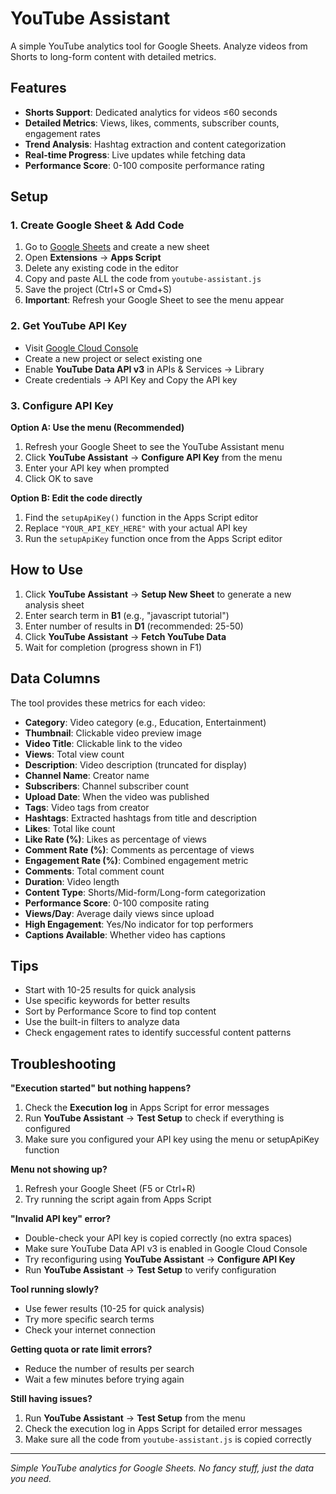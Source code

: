 # YouTube Assistant

A simple YouTube analytics tool for Google Sheets. Analyze videos from Shorts to long-form content with detailed metrics.

## Features

- **Shorts Support**: Dedicated analytics for videos ≤60 seconds
- **Detailed Metrics**: Views, likes, comments, subscriber counts, engagement rates
- **Trend Analysis**: Hashtag extraction and content categorization
- **Real-time Progress**: Live updates while fetching data
- **Performance Score**: 0-100 composite performance rating


## Setup

### 1. Create Google Sheet & Add Code
1. Go to [Google Sheets](https://sheets.google.com) and create a new sheet
2. Open **Extensions** → **Apps Script**
3. Delete any existing code in the editor
4. Copy and paste ALL the code from `youtube-assistant.js`
5. Save the project (Ctrl+S or Cmd+S)
6. **Important**: Refresh your Google Sheet to see the menu appear

### 2. Get YouTube API Key
- Visit [Google Cloud Console](https://console.cloud.google.com/)
- Create a new project or select existing one
- Enable **YouTube Data API v3** in APIs & Services → Library
- Create credentials → API Key and Copy the API key

### 3. Configure API Key
**Option A: Use the menu (Recommended)**
1. Refresh your Google Sheet to see the YouTube Assistant menu
2. Click **YouTube Assistant** → **Configure API Key** from the menu
3. Enter your API key when prompted
4. Click OK to save

**Option B: Edit the code directly**
1. Find the `setupApiKey()` function in the Apps Script editor
2. Replace `"YOUR_API_KEY_HERE"` with your actual API key
3. Run the `setupApiKey` function once from the Apps Script editor

## How to Use

1. Click **YouTube Assistant** → **Setup New Sheet** to generate a new analysis sheet
2. Enter search term in **B1** (e.g., "javascript tutorial")
3. Enter number of results in **D1** (recommended: 25-50)
4. Click **YouTube Assistant** → **Fetch YouTube Data**
5. Wait for completion (progress shown in F1)

## Data Columns

The tool provides these metrics for each video:

- **Category**: Video category (e.g., Education, Entertainment)
- **Thumbnail**: Clickable video preview image
- **Video Title**: Clickable link to the video
- **Views**: Total view count
- **Description**: Video description (truncated for display)
- **Channel Name**: Creator name
- **Subscribers**: Channel subscriber count
- **Upload Date**: When the video was published
- **Tags**: Video tags from creator
- **Hashtags**: Extracted hashtags from title and description
- **Likes**: Total like count
- **Like Rate (%)**: Likes as percentage of views
- **Comment Rate (%)**: Comments as percentage of views
- **Engagement Rate (%)**: Combined engagement metric
- **Comments**: Total comment count
- **Duration**: Video length
- **Content Type**: Shorts/Mid-form/Long-form categorization
- **Performance Score**: 0-100 composite rating
- **Views/Day**: Average daily views since upload
- **High Engagement**: Yes/No indicator for top performers
- **Captions Available**: Whether video has captions

## Tips

- Start with 10-25 results for quick analysis
- Use specific keywords for better results
- Sort by Performance Score to find top content
- Use the built-in filters to analyze data
- Check engagement rates to identify successful content patterns

## Troubleshooting

**"Execution started" but nothing happens?**
1. Check the **Execution log** in Apps Script for error messages
2. Run **YouTube Assistant** → **Test Setup** to check if everything is configured
3. Make sure you configured your API key using the menu or setupApiKey function

**Menu not showing up?**
1. Refresh your Google Sheet (F5 or Ctrl+R)
2. Try running the script again from Apps Script

**"Invalid API key" error?**
- Double-check your API key is copied correctly (no extra spaces)
- Make sure YouTube Data API v3 is enabled in Google Cloud Console
- Try reconfiguring using **YouTube Assistant** → **Configure API Key**
- Run **YouTube Assistant** → **Test Setup** to verify configuration

**Tool running slowly?**
- Use fewer results (10-25 for quick analysis)
- Try more specific search terms
- Check your internet connection

**Getting quota or rate limit errors?**
- Reduce the number of results per search
- Wait a few minutes before trying again

**Still having issues?**
1. Run **YouTube Assistant** → **Test Setup** from the menu
2. Check the execution log in Apps Script for detailed error messages
3. Make sure all the code from `youtube-assistant.js` is copied correctly

---

*Simple YouTube analytics for Google Sheets. No fancy stuff, just the data you need.*
